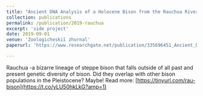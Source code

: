 ```yaml
---
title: "Ancient DNA Analysis of a Holocene Bison from the Rauchua River, Northwestern Chukotka, and the Existence of a Deeply Divergent Mitochondrial Clade"
collection: publications
permalink: /publication/2019-rauchua
excerpt: 'side project'
date: 2019-09-01
venue: 'Zoologicheskiĭ zhurnal'
paperurl: 'https://www.researchgate.net/publication/335696451_Ancient_DNA_Analysis_of_a_Holocene_Bison_from_the_Rauchua_River_Northwestern_Chukotka_and_the_Existence_of_a_Deeply_Divergent_Mitochondrial_Clade'

---
```


Rauchua -a bizarre lineage of steppe bison that falls outside of all past and present genetic diversity of bison. Did they overlap with other bison populations in the Pleistocene? Maybe! Read more: [https://tinyurl.com/rau-bison](https://t.co/yLU50hkLkG?amp=1)